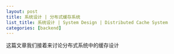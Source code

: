```yaml
---
layout: post
title: 系统设计 | 分布式缓存系统
list_title: 系统设计 | System Design | Distributed Cache System
categories: [backend]
---
```


这篇文章我们接着来讨论分布式系统中的缓存设计



